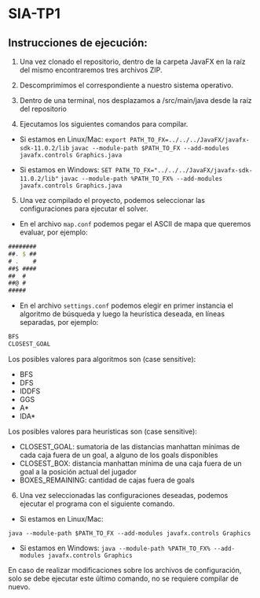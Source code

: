 # SIA-TP1

## Instrucciones de ejecución:

1. Una vez clonado el repositorio, dentro de la carpeta JavaFX en la raíz del mismo encontraremos tres archivos ZIP.

2. Descomprimimos el correspondiente a nuestro sistema operativo.

3. Dentro de una terminal, nos desplazamos a /src/main/java desde la raíz del repositorio

4. Ejecutamos los siguientes comandos para compilar.

* Si estamos en Linux/Mac:
`export PATH_TO_FX=../../../JavaFX/javafx-sdk-11.0.2/lib`
`javac --module-path $PATH_TO_FX --add-modules javafx.controls Graphics.java`

* Si estamos en Windows:
`SET PATH_TO_FX="../../../JavaFX/javafx-sdk-11.0.2/lib"`
`javac --module-path %PATH_TO_FX% --add-modules javafx.controls Graphics.java`

5. Una vez compilado el proyecto, podemos seleccionar las configuraciones para ejecutar el solver. 

* En el archivo ``map.conf`` podemos pegar el ASCII de mapa que queremos evaluar, por ejemplo:  

```javascript
########
##. $ ##
# .    #
##$ ####
##  #
##@ #
##### 
```

* En el archivo ``settings.conf`` podemos elegir en primer instancia el algoritmo de búsqueda y luego la heurística deseada, en líneas separadas, por ejemplo:

```java
BFS
CLOSEST_GOAL
```

Los posibles valores para algoritmos son (case sensitive):
* BFS
* DFS
* IDDFS
* GGS
* A*
* IDA*

Los posibles valores para heurísticas son (case sensitive):
* CLOSEST_GOAL: sumatoria de las distancias manhattan mínimas de cada caja fuera de un goal, a alguno de los goals disponibles
* CLOSEST_BOX: distancia manhattan mínima de una caja fuera de un goal a la posición actual del jugador
* BOXES_REMAINING: cantidad de cajas fuera de goals

6. Una vez seleccionadas las configuraciones deseadas, podemos ejecutar el programa con el siguiente comando.

* Si estamos en Linux/Mac:

``java --module-path $PATH_TO_FX --add-modules javafx.controls Graphics``

* Si estamos en Windows:
``java --module-path %PATH_TO_FX% --add-modules javafx.controls Graphics``

En caso de realizar modificaciones sobre los archivos de configuración, solo se debe ejecutar este último comando, no se requiere compilar de nuevo.